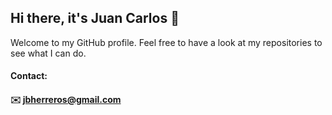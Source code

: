## Hi there, it's Juan Carlos 👋

Welcome to my GitHub profile. Feel free to have a look at my repositories to see what I can do. 

#### Contact:
#### :envelope: jbherreros@gmail.com
